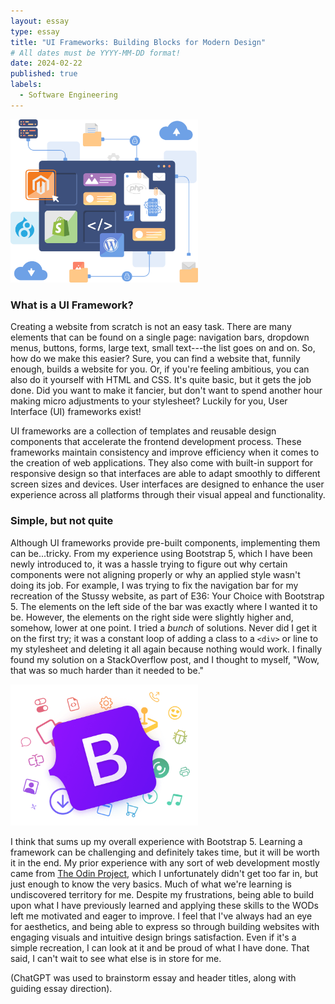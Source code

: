 ```yaml
---
layout: essay
type: essay
title: "UI Frameworks: Building Blocks for Modern Design"
# All dates must be YYYY-MM-DD format!
date: 2024-02-22
published: true
labels:
  - Software Engineering
---
```


<img width="300px" 
     class="rounded float-start pe-4" 
     src="../img/ui-frameworks-building-blocks-for-modern-design/ui-frameworks-1.png">

### What is a UI Framework?
Creating a website from scratch is not an easy task. There are many elements that can be found on a single page: navigation bars, dropdown menus, buttons, forms, large text, small text---the list goes on and on. So, how do we make this easier? Sure, you can find a website that, funnily enough, builds a website for you. Or, if you're feeling ambitious, you can also do it yourself with HTML and CSS. It's quite basic, but it gets the job done. Did you want to make it fancier, but don't want to spend another hour making micro adjustments to your stylesheet? Luckily for you, User Interface (UI) frameworks exist!

UI frameworks are a collection of templates and reusable design components that accelerate the frontend development process. These frameworks maintain consistency and improve efficiency when it comes to the creation of web applications. They also come with built-in support for responsive design so that interfaces are able to adapt smoothly to different screen sizes and devices. User interfaces are designed to enhance the user experience across all platforms through their visual appeal and functionality.

### Simple, but not quite
Although UI frameworks provide pre-built components, implementing them can be...tricky. From my experience using Bootstrap 5, which I have been newly introduced to, it was a hassle trying to figure out why certain components were not aligning properly or why an applied style wasn't doing its job. For example, I was trying to fix the navigation bar for my recreation of the Stussy website, as part of E36: Your Choice with Bootstrap 5. The elements on the left side of the bar was exactly where I wanted it to be. However, the elements on the right side were slightly higher and, somehow, lower at one point. I tried a *bunch* of solutions. Never did I get it on the first try; it was a constant loop of adding a class to a `<div>` or line to my stylesheet and deleting it all again because nothing would work. I finally found my solution on a StackOverflow post, and I thought to myself, "Wow, that was so much harder than it needed to be." 

<div class="text-center p-4">
  <img width="300px" 
       src="../img/ui-frameworks-building-blocks-for-modern-design/ui-frameworks-2.png" 
       class="img-thumbnail" >
</div>

I think that sums up my overall experience with Bootstrap 5. Learning a framework can be  challenging and definitely takes time, but it will be worth it in the end. My prior experience with any sort of web development mostly came from [The Odin Project](https://www.theodinproject.com/), which I unfortunately didn't get too far in, but just enough to know the very basics. Much of what we're learning is undiscovered territory for me. Despite my frustrations, being able to build upon what I have previously learned and applying these skills to the WODs left me motivated and eager to improve. I feel that I've always had an eye for aesthetics, and being able to express so through building websites with engaging visuals and intuitive design brings satisfaction. Even if it's a simple recreation, I can look at it and be proud of what I have done. That said, I can't wait to see what else is in store for me.

(ChatGPT was used to brainstorm essay and header titles, along with guiding essay direction).
